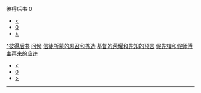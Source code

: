﻿





 彼得后书 0




* [<](bible/GEN01.md)
* [0](bible/2PE.md)
* [>](bible/GEN01.md)



[^](bible/index.md)[彼得后书](2PE01.htm#V0)
[问候](bible/2PE01.md#V0)
[信徒所蒙的恩召和拣选](bible/2PE01.md#V2)
[基督的荣耀和先知的预言](bible/2PE01.md#V15)
[假先知和假师傅](bible/2PE02.md#V0)
[主再来的应许](bible/2PE03.md#V0)

* [<](bible/GEN01.md)
* [0](bible/2PE.md)
* [>](bible/GEN01.md)





---










